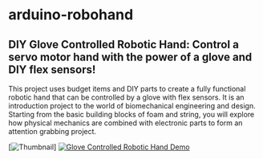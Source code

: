 # arduino-robohand
## DIY Glove Controlled Robotic Hand: Control a servo motor hand with the power of a glove and DIY flex sensors!

This project uses budget items and DIY parts to create a fully functional robotic hand that can be controlled by a glove with flex sensors. It is an introduction project to the world of biomechanical engineering and design. Starting from the basic building blocks of foam and string, you will explore how physical mechanics are combined with electronic parts to form an attention grabbing project.

[![Thumbnail](https://i.imgur.com/uOOnOHz.png)]
[![Glove Controlled Robotic Hand Demo](https://i.imgur.com/FJCvUu7.png)](https://youtu.be/q-6LHwicius "Glove Controlled Robotic Hand Demo - Click to Watch!")
